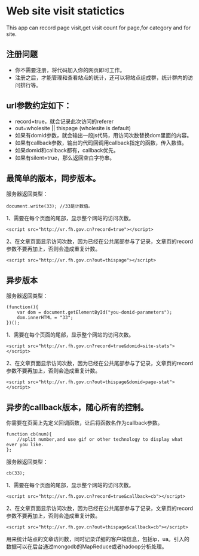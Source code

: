 # Web site visit statictics

This app can record page visit,get visit count for page,for category and for site.

## 注册问题

* 你不需要注册，将代码加入你的网页即可工作。
* 注册之后，才能管理和查看站点的统计，还可以将站点组成群，统计群内的访问排行等。

## url参数约定如下：

* record=true，就会记录此次访问的referer
* out=wholesite || thispage (wholesite is default)
* 如果有domid参数，就会输出一段js代码，用访问次数替换dom里面的内容。
* 如果有callback参数，输出的代码回调用callback指定的函数，传入数值。
* 如果domid和callback都有，callback优先。
* 如果有silent=true，那么返回空白字符串。

## 最简单的版本，同步版本。

服务器返回类型：
```
document.write(33); //33是计数值。
```

1、需要在每个页面的尾部，显示整个网站的访问次数。

```
<script src="http://vr.fh.gov.cn?record=true"></script>
```

2、在文章页面显示访问次数，因为已经在公共尾部参与了记录，文章页的record参数不要再加上，否则会造成重复计数。

```
<script src="http://vr.fh.gov.cn?out=thispage"></script>
```
## 异步版本

服务器返回类型：
```
(function(){
	var dom = document.getElementById("you-domid-parameters");
	dom.innerHTML = "33";
})();
```

1、需要在每个页面的尾部，显示整个网站的访问次数。

```
<script src="http://vr.fh.gov.cn?record=true&domid=site-stats"></script>
```

2、在文章页面显示访问次数，因为已经在公共尾部参与了记录，文章页的record参数不要再加上，否则会造成重复计数。

```
<script src="http://vr.fh.gov.cn?out=thispage&domid=page-stat"></script>
```

## 异步的callback版本，随心所有的控制。

你需要在页面上先定义回调函数，让后将函数名作为callback参数。

```
function cb(num){
	//split number,and use gif or other technology to display what ever you like.
};
```

服务器返回类型：
```
cb(33);
```

1、需要在每个页面的尾部，显示整个网站的访问次数。

```
<script src="http://vr.fh.gov.cn?record=true&callback=cb"></script>
```

2、在文章页面显示访问次数，因为已经在公共尾部参与了记录，文章页的record参数不要再加上，否则会造成重复计数。

```
<script src="http://vr.fh.gov.cn?out=thispage&callback=cb"></script>
```
用来统计站点的文章访问数，同时记录详细的客户端信息，包括ip，ua。引入的数据可以在后台通过mongodb的MapReduce或者hadoop分析处理。
